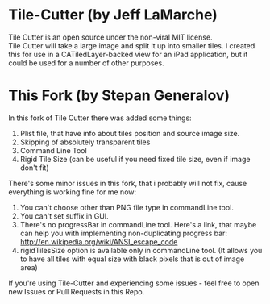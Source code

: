 Tile-Cutter (by Jeff LaMarche)
=================

Tile Cutter is an open source under the non-viral MIT license.    
Tile Cutter will take a large image and split it up into smaller tiles. I created this for use in a CATiledLayer-backed view for an iPad application, but it could be used for a number of other purposes.


This Fork (by Stepan Generalov)
================

In this fork of Tile Cutter there was added some things:

1. Plist file, that have info about tiles position and source image size.
2. Skipping of absolutely transparent tiles
3. Command Line Tool
4. Rigid Tile Size (can be useful if you need fixed tile size, even if image don't fit)


There's some minor issues in this fork, that i probably will not fix, cause everything is working fine for me now:

1. You can't choose other than PNG file type in commandLine tool.
2. You can't set suffix in GUI.
3. There's no progressBar in commandLine tool. Here's a link, that maybe can help you with implementing non-duplicating progress bar: http://en.wikipedia.org/wiki/ANSI_escape_code
4. rigidTilesSize option is available only in commandLine tool. (It allows you to have all tiles with equal size with black pixels that is out of image area)

If you're using Tile-Cutter and experiencing some issues - feel free to open new Issues or Pull Requests in this Repo.


